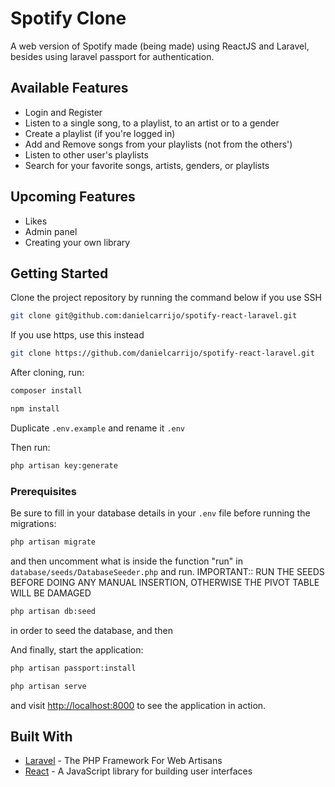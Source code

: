 # Spotify Clone

A web version of Spotify made (being made) using ReactJS and Laravel, besides using laravel passport for authentication. 

## Available Features 
<ul>
    <li>Login and Register</li>
    <li>Listen to a single song, to a playlist, to an artist or to a gender</li>
    <li>Create a playlist (if you're logged in)</li>
    <li>Add and Remove songs from your playlists (not from the others')</li>
    <li>Listen to other user's playlists</li>
    <li>Search for your favorite songs, artists, genders, or playlists </li>
</ul>

## Upcoming Features
<ul>
    <li>Likes</li>
    <li>Admin panel </li>
    <li>Creating your own library </li>
</ul>

## Getting Started

Clone the project repository by running the command below if you use SSH

```bash
git clone git@github.com:danielcarrijo/spotify-react-laravel.git
```

If you use https, use this instead

```bash
git clone https://github.com/danielcarrijo/spotify-react-laravel.git
```

After cloning, run:

```bash
composer install
```

```bash
npm install
```

Duplicate `.env.example` and rename it `.env`

Then run:

```bash
php artisan key:generate
```

### Prerequisites

Be sure to fill in your database details in your `.env` file before running the migrations:

```bash
php artisan migrate
```
and then uncomment what is inside the function "run" in `database/seeds/DatabaseSeeder.php` and run. 
IMPORTANT:: RUN THE SEEDS BEFORE DOING ANY MANUAL INSERTION, OTHERWISE THE PIVOT TABLE WILL BE DAMAGED

```bash
php artisan db:seed
```
in order to seed the database, and then

And finally, start the application:

```bash
php artisan passport:install
```

```bash
php artisan serve
```

and visit [http://localhost:8000](http://localhost:8000) to see the application in action.

## Built With

* [Laravel](https://laravel.com) - The PHP Framework For Web Artisans
* [React](https://reactjs.org) - A JavaScript library for building user interfaces
